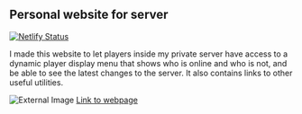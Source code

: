## Personal website for server
[![Netlify Status](https://api.netlify.com/api/v1/badges/2196a0b6-7077-4e66-ba28-47524da9d41a/deploy-status)](https://app.netlify.com/sites/ourserver/deploys)

I made this website to let players inside my private server have access to a dynamic player display menu that shows who is online and who is not, and be able to see the latest changes to the server. It also contains links to other useful utilities.

![External Image](https://i.imgur.com/nI8YA0a.png)
[Link to webpage](https://ourserver.netlify.app/)
